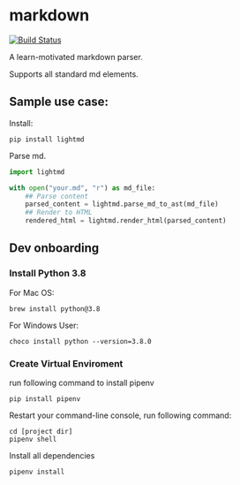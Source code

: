 # markdown

[![Build Status](https://travis-ci.org/andysim3d/markdown.svg?branch=master)](https://travis-ci.org/andysim3d/markdown)

A learn-motivated markdown parser.

Supports all standard md elements.

## Sample use case:

Install:

```
pip install lightmd
```

Parse md.

```python
import lightmd

with open("your.md", "r") as md_file:
    ## Parse content
    parsed_content = lightmd.parse_md_to_ast(md_file)
    ## Render to HTML
    rendered_html = lightmd.render_html(parsed_content)
```

## Dev onboarding

### Install Python 3.8

For Mac OS:

```
brew install python@3.8
```

For Windows User:

```
choco install python --version=3.8.0
```

### Create Virtual Enviroment

run following command to install pipenv

```
pip install pipenv
```

Restart your command-line console, run following command:

```
cd [project dir]
pipenv shell
```

Install all dependencies

```
pipenv install
```
